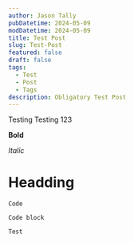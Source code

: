```yaml
---
author: Jason Tally
pubDatetime: 2024-05-09
modDatetime: 2024-05-09
title: Test Post
slug: Test-Post
featured: false
draft: false
tags:
  - Test
  - Post
  - Tags
description: Obligatory Test Post
---
```

Testing Testing 123

**Bold**

_Italic_

# Headding

`Code`

```
Code block
```

```
Test
```